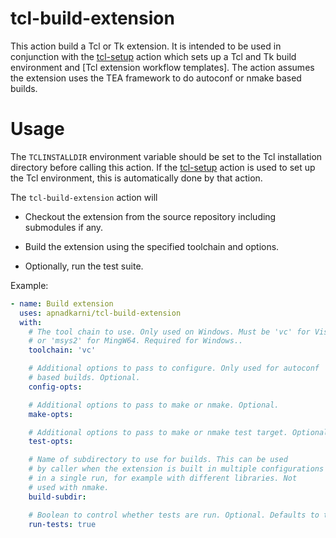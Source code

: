 # tcl-build-extension

This action build a Tcl or Tk extension. It is intended to be used in
conjunction with the [tcl-setup](https://github.com/apnadkarni/tcl-setup)
action which sets up a Tcl and Tk build environment and
[Tcl extension workflow templates]. The action assumes the extension uses
the TEA framework to do autoconf or nmake based builds.

# Usage


The `TCLINSTALLDIR` environment variable should be set to the Tcl
installation directory before calling this action. If the
[tcl-setup](https://github.com/apnadkarni/tcl-setup) action is
used to set up the Tcl environment, this is automatically done
by that action.

The `tcl-build-extension` action will

* Checkout the extension from the source repository including submodules
if any.

* Build the extension using the specified toolchain and options.

* Optionally, run the test suite.

Example:

```yaml
- name: Build extension
  uses: apnadkarni/tcl-build-extension
  with:
    # The tool chain to use. Only used on Windows. Must be 'vc' for Visual C++
    # or 'msys2' for MingW64. Required for Windows..
    toolchain: 'vc'

    # Additional options to pass to configure. Only used for autoconf
    # based builds. Optional.
    config-opts:

    # Additional options to pass to make or nmake. Optional.
    make-opts:

    # Additional options to pass to make or nmake test target. Optional.
    test-opts:

    # Name of subdirectory to use for builds. This can be used
    # by caller when the extension is built in multiple configurations
    # in a single run, for example with different libraries. Not
    # used with nmake.
    build-subdir:

    # Boolean to control whether tests are run. Optional. Defaults to true.
    run-tests: true
```

